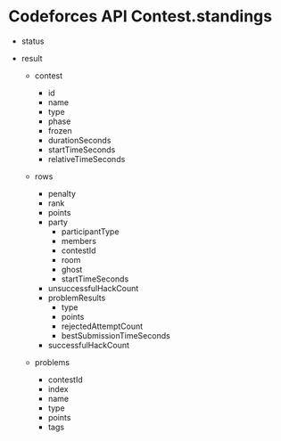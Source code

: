 # Codeforces API Contest.standings

- status

- result

  - contest
    - id
    - name
    - type
    - phase
    - frozen
    - durationSeconds
    - startTimeSeconds
    - relativeTimeSeconds


  - rows
    - penalty
    - rank
    - points
    - party
      - participantType
      - members
      - contestId
      - room
      - ghost
      - startTimeSeconds
    - unsuccessfulHackCount
    - problemResults
      - type
      - points
      - rejectedAttemptCount
      - bestSubmissionTimeSeconds
    - successfulHackCount
  - problems
    - contestId
    - index
    - name
    - type
    - points
    - tags